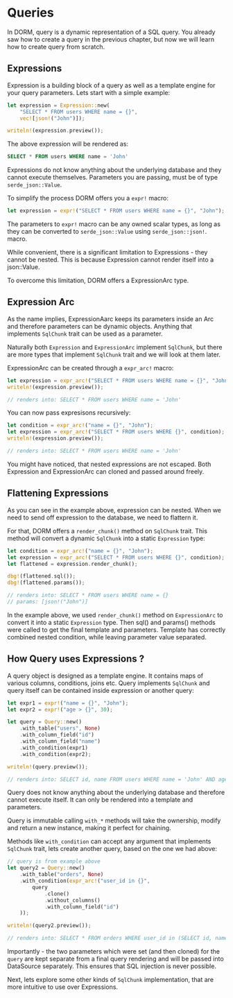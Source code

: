 # Queries

In DORM, query is a dynamic representation of a SQL query. You already
saw how to create a query in the previous chapter, but now we will
learn how to create query from scratch.

## Expressions

Expression is a building block of a query as well as a template engine
for your query parameters. Lets start with a simple example:

```rust
let expression = Expression::new(
    "SELECT * FROM users WHERE name = {}",
    vec![json!("John")]);

writeln!(expression.preview());
```

The above expression will be rendered as:

```sql
SELECT * FROM users WHERE name = 'John'
```

Expressions do not know anything about the underlying database and
they cannot execute themselves. Parameters you are passing, must be
of type `serde_json::Value`.

To simplify the process DORM offers you a `expr!` macro:

```rust
let expression = expr!("SELECT * FROM users WHERE name = {}", "John");
```

The parameters to `expr!` macro can be any owned scalar types, as long
as they can be converted to `serde_json::Value` using `serde_json::json!`.
macro.

While convenient, there is a significant limitation to Expressions -
they cannot be nested. This is because Expression cannot render itself
into a json::Value.

To overcome this limitation, DORM offers a ExpressionArc type.

## Expression Arc

As the name implies, ExpressionAarc keeps its parameters inside an Arc
and therefore parameters can be dynamic objects. Anything that implements
`SqlChunk` trait can be used as a parameter.

Naturally both `Expression` and `ExpressionArc` implement `SqlChunk`, but
there are more types that implement `SqlChunk` trait and we will look
at them later.

ExpressionArc can be created through a `expr_arc!` macro:

```rust
let expression = expr_arc!("SELECT * FROM users WHERE name = {}", "John");
writeln!(expression.preview());

// renders into: SELECT * FROM users WHERE name = 'John'
```

You can now pass expresisons recursively:

```rust
let condition = expr_arc!("name = {}", "John");
let expression = expr_arc!("SELECT * FROM users WHERE {}", condition);
writeln!(expression.preview());

// renders into: SELECT * FROM users WHERE name = 'John'
```

You might have noticed, that nested expressions are not escaped.
Both Expression and ExpressionArc can cloned and passed around freely.

## Flattening Expressions

As you can see in the example above, expression can be nested. When
we need to send off expression to the database, we need to flattern it.

For that, DORM offers a `render_chunk()` method on `SqlChunk` trait.
This method will convert a dynamic `SqlChunk` into a static `Expression`
type:

```rust
let condition = expr_arc!("name = {}", "John");
let expression = expr_arc!("SELECT * FROM users WHERE {}", condition);
let flattened = expression.render_chunk();

dbg!(flattened.sql());
dbg!(flattened.params());

// renders into: SELECT * FROM users WHERE name = {}
// params: [json!("John")]
```

In the example above, we used `render_chunk()` method on `ExpressionArc`
to convert it into a static `Expression` type. Then sql() and params()
methods were called to get the final template and parameters. Template
has correctly combined nested condition, while leaving parameter value
separated.

## How Query uses Expressions ?

A query object is designed as a template engine. It contains maps
of various columns, conditions, joins etc. Query implements `SqlChunk`
and query itself can be contained inside expression or another query:

```rust
let expr1 = expr!("name = {}", "John");
let expr2 = expr!("age > {}", 30);

let query = Query::new()
    .with_table("users", None)
    .with_column_field("id")
    .with_column_field("name")
    .with_condition(expr1)
    .with_condition(expr2);

writeln!(query.preview());

// renders into: SELECT id, name FROM users WHERE name = 'John' AND age > 30
```

Query does not know anything about the underlying database and therefore
cannot execute itself. It can only be rendered into a template and
parameters.

Query is immutable calling `with_*` methods will take the ownership,
modify and return a new instance, making it perfect for chaining.

Methods like `with_condition` can accept any argument
that implements `SqlChunk` trait, lets create another query,
based on the one we had above:

```rust
// query is from example above
let query2 = Query::new()
    .with_table("orders", None)
    .with_condition(expr_arc!("user_id in {}",
        query
            .clone()
            .without_columns()
            .with_column_field("id")
    ));

writeln!(query2.preview());

// renders into: SELECT * FROM orders WHERE user_id in (SELECT id, name, age FROM users WHERE name = 'John' AND age > 30)
```

Importantly - the two parameters which were set (and then cloned)
for the `query` are kept separate from a final query rendering and
will be passed into DataSource separately. This ensures that
SQL injection is never possible.

Next, lets explore some other kinds of `SqlChunk` implementation,
that are more intuitive to use over Expressions.
